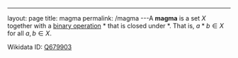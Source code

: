---
 layout: page
 title: magma
 permalink: /magma
---A **magma** is a set $X$ together with a [binary operation](https://defsmath.github.io/DefsMath/binary_operation) $*$ that is closed under $*$. That is, $a*b \in X$ for all $a,b \in X$.

Wikidata ID: [Q679903](https://www.wikidata.org/wiki/Q679903)